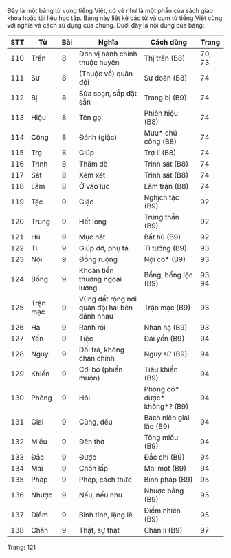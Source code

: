 Đây là một bảng từ vựng tiếng Việt, có vẻ như là một phần của sách giáo khoa hoặc tài liệu học tập. Bảng này liệt kê các từ và cụm từ tiếng Việt cùng với nghĩa và cách sử dụng của chúng. Dưới đây là nội dung của bảng:

| STT | Từ      | Bài | Nghĩa                           | Cách dùng                  | Trang |
|-----|---------|-----|----------------------------------|----------------------------|-------|
| 110 | Trấn    | 8   | Đơn vị hành chính thuộc huyện    | Thị trấn (B8)               | 70, 73|
| 111 | Sư      | 8   | (Thuộc về) quân đội              | Sư đoàn (B8)                | 74    |
| 112 | Bị      | 8   | Sửa soạn, sắp đặt sẵn            | Trang bị (B9)               | 74    |
| 113 | Hiệu    | 8   | Tên gọi                          | Phiên hiệu (B8)             | 74    |
| 114 | Công    | 8   | Đánh (giặc)                      | Mưu* chú công (B8)          | 74    |
| 115 | Trợ     | 8   | Giúp                             | Trợ lí (B8)                 | 74    |
| 116 | Trình   | 8   | Thăm dò                          | Trình sát (B8)              | 74    |
| 117 | Sát     | 8   | Xem xét                          | Trình sát (B8)              | 74    |
| 118 | Lâm     | 8   | Ở vào lúc                        | Lâm trận (B8)               | 74    |
| 119 | Tặc     | 9   | Giặc                             | Nghịch tặc (B9)             | 92    |
| 120 | Trung   | 9   | Hết lòng                         | Trung thần (B9)             | 92    |
| 121 | Hủ      | 9   | Mục nát                          | Bất hủ (B9)                 | 92    |
| 122 | Tì      | 9   | Giúp đỡ, phụ tá                  | Tì tướng (B9)               | 93    |
| 123 | Nội     | 9   | Đồng ruộng                       | Nội cỏ* (B9)                | 93    |
| 124 | Bổng    | 9   | Khoản tiền thưởng ngoài lương    | Bổng, bổng lộc (B9)         | 93, 94|
| 125 | Trận mạc| 9   | Vùng đất rộng nơi quân đội hai bên đánh nhau | Trận mạc (B9)    | 93    |
| 126 | Hạ      | 9   | Rành rõi                         | Nhàn hạ (B9)                | 93    |
| 127 | Yến     | 9   | Tiệc                             | Đãi yến (B9)                | 94    |
| 128 | Nguy    | 9   | Dối trá, không chân chính        | Nguy sứ (B9)                | 94    |
| 129 | Khiến   | 9   | Cởi bỏ (phiền muộn)              | Tiêu khiển (B9)             | 94    |
| 130 | Phỏng   | 9   | Hỏi                              | Phỏng có* được* không*? (B9)| 94    |
| 131 | Giai    | 9   | Cùng, đều                        | Bách niên giai lão (B9)     | 94    |
| 132 | Miếu    | 9   | Đền thờ                          | Tông miếu (B9)              | 94    |
| 133 | Đắc     | 9   | Được                             | Đắc chí (B9)                | 94    |
| 134 | Mai     | 9   | Chôn lấp                         | Mai một (B9)                | 94    |
| 135 | Pháp    | 9   | Phép, cách thức                  | Binh pháp (B9)              | 95    |
| 136 | Nhược   | 9   | Nếu, nếu như                     | Nhược bằng (B9)             | 95    |
| 137 | Điềm    | 9   | Bình tĩnh, lặng lẽ               | Điềm nhiên (B9)             | 95    |
| 138 | Chân    | 9   | Thật, sự thật                    | Chân lí (B9)                | 97    |

Trang: 121